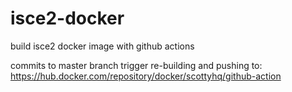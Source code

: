 # isce2-docker
build isce2 docker image with github actions

commits to master branch trigger re-building and pushing to:
https://hub.docker.com/repository/docker/scottyhq/github-action
